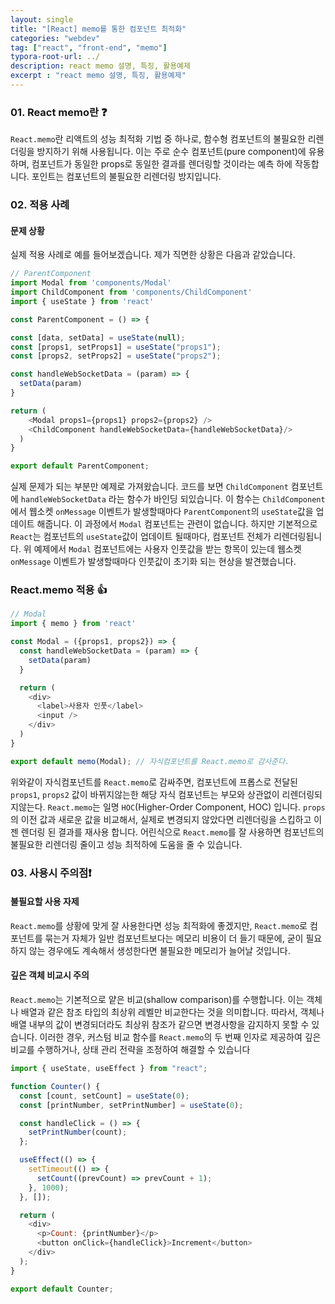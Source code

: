 ```yaml
---
layout: single
title: "[React] memo를 통한 컴포넌트 최적화"
categories: "webdev"
tag: ["react", "front-end", "memo"]
typora-root-url: ../
description: react memo 설명, 특징, 활용예제
excerpt : "react memo 설명, 특징, 활용예제"
---
```


### 01. React memo란 ❓
<code>React.memo</code>란 리액트의 성능 최적화 기법 중 하나로, 함수형 컴포넌트의 불필요한 리렌더링을 방지하기 위해 사용됩니다. 이는 주로 순수 컴포넌트(pure component)에 유용하며, 컴포넌트가 동일한 props로 동일한 결과를 렌더링할 것이라는 예측 하에 작동합니다. 포인트는 컴포넌트의 불필요한 리렌더링 방지입니다. 
<br />

### 02. 적용 사례
#### 문제 상황 
실제 적용 사례로 예를 들어보겠습니다. 제가 직면한 상황은 다음과 같았습니다.
```javascript
// ParentComponent
import Modal from 'components/Modal'
import ChildComponent from 'components/ChildComponent'
import { useState } from 'react'

const ParentComponent = () => {

const [data, setData] = useState(null);
const [props1, setProps1] = useState("props1");
const [props2, setProps2] = useState("props2");

const handleWebSocketData = (param) => {
  setData(param)
}

return (
    <Modal props1={props1} props2={props2} />
    <ChildComponent handleWebSocketData={handleWebSocketData}/>
  )
}

export default ParentComponent;

````
실제 문제가 되는 부분만 예제로 가져왔습니다. 코드를 보면 <code>ChildComponent</code> 컴포넌트에 <code>handleWebSocketData</code> 라는 함수가 바인딩 되있습니다. 이 함수는 <code>ChildComponent</code>에서 웹소켓 <code>onMessage</code> 이벤트가 발생할때마다 <code>ParentComponent</code>의 <code>useState</code>값을 업데이트 해줍니다. 이 과정에서 <code>Modal</code> 컴포넌트는 관련이 없습니다. 하지만 기본적으로 <code>React</code>는 컴포넌트의 <code>useState</code>값이 업데이트 될때마다, 컴포넌트 전체가 리렌더링됩니다. 위 예제에서 <code>Modal</code> 컴포넌트에는 사용자 인풋값을 받는 항목이 있는데 웹소켓 <code>onMessage</code> 이벤트가 발생할때마다 인풋값이 초기화 되는 현상을 발견했습니다.
<br />
### React.memo 적용 👍
```javascript
// Modal
import { memo } from 'react'

const Modal = ({props1, props2}) => {
  const handleWebSocketData = (param) => {
    setData(param)
  }

  return (
    <div>
      <label>사용자 인풋</label>
      <input />
    </div>
  )
}

export default memo(Modal); // 자식컴포넌트를 React.memo로 감사준다.
````

위와같이 자식컴포넌트를 <code>React.memo</code>로 감싸주면, 컴포넌트에 프롭스로 전달된 <code>props1</code>, <code>props2</code> 값이 바뀌지않는한 해당 자식 컴포넌트는 부모와 상관없이 리렌더링되지않는다. <code>React.memo</code>는 일명 <code>HOC</code>(Higher-Order Component, HOC) 입니다. <code>props</code>의 이전 값과 새로운 값을 비교해서, 실제로 변경되지 않았다면 리렌더링을 스킵하고 이젠 렌더링 된 결과를 재사용 합니다. 어린식으로 <code>React.memo</code>를 잘 사용하면 컴포넌트의 불필요한 리렌더링 줄이고 성능 최적하에 도움을 줄 수 있습니다.
<br />

### 03. 사용시 주의점❗

#### 불필요할 사용 자제

<code>React.memo</code>를 상황에 맞게 잘 사용한다면 성능 최적화에 좋겠지만, <code>React.memo</code>로 컴포넌트를 묶는거 자체가 일반 컴포넌트보다는 메모리 비용이 더 들기 때문에, 굳이 필요하지 않는 경우에도 계속해서 생성한다면 불필요한 메모리가 늘어날 것입니다.
<br />

#### 깊은 객체 비교시 주의

<code>React.memo</code>는 기본적으로 얕은 비교(shallow comparison)를 수행합니다. 이는 객체나 배열과 같은 참조 타입의 최상위 레벨만 비교한다는 것을 의미합니다. 따라서, 객체나 배열 내부의 값이 변경되더라도 최상위 참조가 같으면 변경사항을 감지하지 못할 수 있습니다. 이러한 경우, 커스텀 비교 함수를 <code>React.memo</code>의 두 번째 인자로 제공하여 깊은 비교를 수행하거나, 상태 관리 전략을 조정하여 해결할 수 있습니다

```javascript
import { useState, useEffect } from "react";

function Counter() {
  const [count, setCount] = useState(0);
  const [printNumber, setPrintNumber] = useState(0);

  const handleClick = () => {
    setPrintNumber(count);
  };

  useEffect(() => {
    setTimeout(() => {
      setCount((prevCount) => prevCount + 1);
    }, 1000);
  }, []);

  return (
    <div>
      <p>Count: {printNumber}</p>
      <button onClick={handleClick}>Increment</button>
    </div>
  );
}

export default Counter;
```

